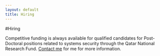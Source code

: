 ```yaml
---
layout: default
title: Hiring
---
```


#Hiring

Competitive funding is always available for qualified candidates for Post-Doctoral
positions related to systems security through the Qatar National Research Fund.  [Contact me](mailto:ryan.riley@qu.edu.qa) for me for more information.
